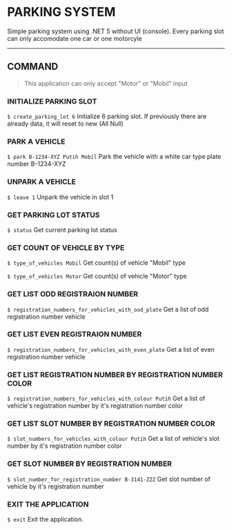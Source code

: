 # PARKING SYSTEM
Simple parking system using .NET 5 without UI (console). Every parking slot can only accomodate one car or one motorcyle
***

## COMMAND
>This application can only accept "Motor" or "Mobil" input

### INITIALIZE PARKING SLOT
`$ create_parking_lot 6` 
Initialize 6 parking slot. If previously there are already data, it will reset to new (All Null)

### PARK A VEHICLE
`$ park B-1234-XYZ Putih Mobil` 
Park the vehicle with a white car type plate number B-1234-XYZ

### UNPARK A VEHICLE
`$ leave 1` 
Unpark the vehicle in slot 1

### GET PARKING LOT STATUS
`$ status` 
Get current parking lot status

### GET COUNT OF VEHICLE BY TYPE
`$ type_of_vehicles Mobil` 
Get count(s) of vehicle "Mobil" type

`$ type_of_vehicles Motor` 
Get count(s) of vehicle "Motor" type

### GET LIST ODD REGISTRAION NUMBER
`$ registration_numbers_for_vehicles_with_ood_plate` 
Get a list of odd registration number vehicle

### GET LIST EVEN REGISTRAION NUMBER
`$ registration_numbers_for_vehicles_with_even_plate` 
Get a list of even registration number vehicle

### GET LIST REGISTRATION NUMBER BY REGISTRATION NUMBER COLOR
`$ registration_numbers_for_vehicles_with_colour Putih` 
Get a list of vehicle's registration number by it's registration number color

### GET LIST SLOT NUMBER BY REGISTRATION NUMBER COLOR
`$ slot_numbers_for_vehicles_with_colour Putih` 
Get a list of vehicle's slot number by it's registration number color

### GET SLOT NUMBER BY REGISTRATION NUMBER
`$ slot_number_for_registration_number B-3141-ZZZ` 
Get slot number of vehicle by it's registration number

### EXIT THE APPLICATION
`$ exit` 
Exit the application.